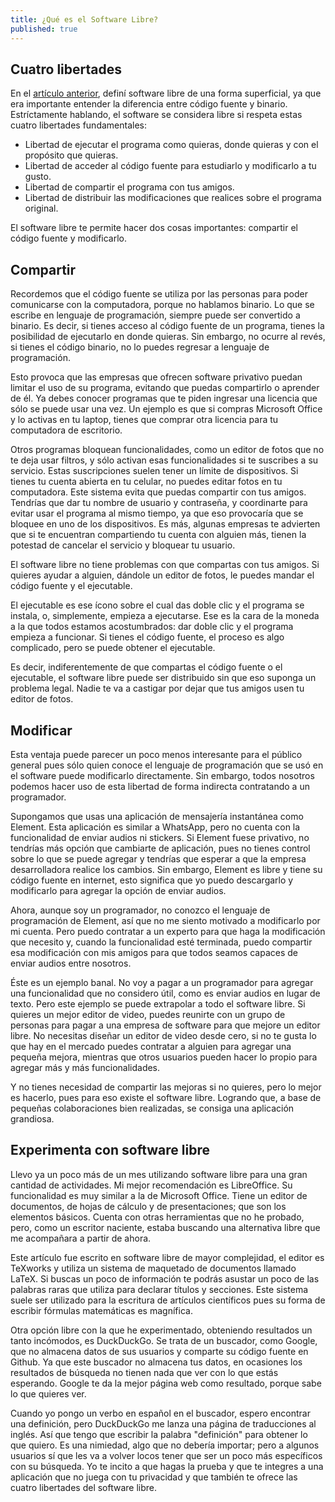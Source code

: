 ```yaml
---
title: ¿Qué es el Software Libre?
published: true
---
```



## Cuatro libertades
En el [artículo anterior](https://danielteniente.github.io/Software), definí software libre de una forma superficial, ya que era importante entender la diferencia entre código fuente y binario. Estríctamente hablando, el software se considera libre si respeta estas cuatro libertades fundamentales:
* Libertad de ejecutar el programa como quieras, donde quieras y con el propósito que quieras.
* Libertad de acceder al código fuente para estudiarlo y modificarlo a tu gusto.
* Libertad de compartir el programa con tus amigos.
* Libertad de distribuir las modificaciones que realices sobre el programa original.

El software libre te permite hacer dos cosas importantes: compartir el código fuente y modificarlo.

## Compartir

Recordemos que el código fuente se utiliza por las personas para poder comunicarse con la computadora, porque no hablamos binario. Lo que se escribe en lenguaje de programación, siempre puede ser convertido a binario. Es decir, si tienes acceso al código fuente de un programa, tienes la posibilidad de ejecutarlo en donde quieras. Sin embargo, no ocurre al revés, si tienes el código binario, no lo puedes regresar a lenguaje de programación.

Esto provoca que las empresas que ofrecen software privativo puedan limitar el uso de su programa, evitando que puedas compartirlo o aprender de él. Ya debes conocer programas que te piden ingresar una licencia que sólo se puede usar una vez. Un ejemplo es que si compras Microsoft Office y lo activas en tu laptop, tienes que comprar otra licencia para tu computadora de escritorio.

Otros programas bloquean funcionalidades, como un editor de fotos que no te deja usar filtros, y sólo activan esas funcionalidades si te suscribes a su servicio. Estas suscripciones suelen tener un límite de dispositivos. Si tienes tu cuenta abierta en tu celular, no puedes editar fotos en tu computadora. Este sistema evita que puedas compartir con tus amigos. Tendrías que dar tu nombre de usuario y contraseña, y coordinarte para evitar usar el programa al mismo tiempo, ya que eso provocaría que se bloquee en uno de los dispositivos. Es más, algunas empresas te advierten que si te encuentran compartiendo tu cuenta con alguien más, tienen la potestad de cancelar el servicio y bloquear tu usuario.

El software libre no tiene problemas con que compartas con tus amigos. Si quieres ayudar a alguien, dándole un editor de fotos, le puedes mandar el código fuente y el ejecutable. 

El ejecutable es ese ícono sobre el cual das doble clic y el programa se instala, o, simplemente, empieza a ejecutarse. Ese es la cara de la moneda a la que todos estamos acostumbrados: dar doble clic y el programa empieza a funcionar. Si tienes el código fuente, el proceso es algo complicado, pero se puede obtener el ejecutable.

Es decir, indiferentemente de que compartas el código fuente o el ejecutable, el software libre puede ser distribuido sin que eso suponga un problema legal. Nadie te va a castigar por dejar que tus amigos usen tu editor de fotos.

## Modificar

Esta ventaja puede parecer un poco menos interesante para el público general pues sólo quien conoce el lenguaje de programación que se usó en el software puede modificarlo directamente. Sin embargo, todos nosotros podemos hacer uso de esta libertad de forma indirecta contratando a un programador. 

Supongamos que usas una aplicación de mensajería instantánea como Element. Esta aplicación es similar a WhatsApp, pero no cuenta con la funcionalidad de enviar audios ni stickers. Si Element fuese privativo, no tendrías más opción que cambiarte de aplicación, pues no tienes control sobre lo que se puede agregar y tendrías que esperar a que la empresa desarrolladora realice los cambios. Sin embargo, Element es libre y tiene su código fuente en internet, esto significa que yo puedo descargarlo y modificarlo para agregar la opción de enviar audios.

Ahora, aunque soy un programador, no conozco el lenguaje de programación de Element, así que no me siento motivado a modificarlo por mi cuenta. Pero puedo contratar a un experto para que haga la modificación que necesito y, cuando la funcionalidad esté terminada, puedo compartir esa modificación con mis amigos para que todos seamos capaces de enviar audios entre nosotros.

Éste es un ejemplo banal. No voy a pagar a un programador para agregar una funcionalidad que no considero útil, como es enviar audios en lugar de texto. Pero este ejemplo se puede extrapolar a todo el software libre. Si quieres un mejor editor de video, puedes reunirte con un grupo de personas para pagar a una empresa de software para que mejore un editor libre. No necesitas diseñar un editor de video desde cero, si no te gusta lo que hay en el mercado puedes contratar a alguien para agregar una pequeña mejora, mientras que otros usuarios pueden hacer lo propio para agregar más y más funcionalidades.

Y no tienes necesidad de compartir las mejoras si no quieres, pero lo mejor es hacerlo, pues para eso existe el software libre. Logrando que, a base de pequeñas colaboraciones bien realizadas, se consiga una aplicación grandiosa.

## Experimenta con software libre
Llevo ya un poco más de un	 mes utilizando software libre para una gran cantidad de actividades. Mi mejor recomendación es LibreOffice. Su funcionalidad es muy similar a la de Microsoft Office. Tiene un editor de documentos, de hojas de cálculo y de presentaciones; que son los elementos básicos. Cuenta con otras herramientas que no he probado, pero, como un escritor naciente, estaba buscando una alternativa libre que me acompañara a partir de ahora.

Este artículo fue escrito en software libre de mayor complejidad, el editor es TeXworks y utiliza un sistema de maquetado de documentos llamado LaTeX. Si buscas un poco de información te podrás asustar un poco de las palabras raras que utiliza para declarar títulos y secciones. Este sistema suele ser utilizado para la escritura de artículos científicos pues su forma de escribir fórmulas matemáticas es magnífica.

Otra opción libre con la que he experimentado, obteniendo resultados un tanto incómodos, es DuckDuckGo. Se trata de un buscador, como Google, que no almacena datos de sus usuarios y comparte su código fuente en Github. Ya que este buscador no almacena tus datos, en ocasiones los resultados de búsqueda no tienen nada que ver con lo que estás esperando. Google te da la mejor página web como resultado, porque sabe lo que quieres ver.

Cuando yo pongo un verbo en español en el buscador, espero encontrar una definición, pero DuckDuckGo me lanza una página de traducciones al inglés. Así que tengo que escribir la palabra "definición" para obtener lo que quiero. Es una nimiedad, algo que no debería importar; pero a algunos usuarios sí que les va a volver locos tener que ser un poco más específicos con su búsqueda. Yo te incito a que hagas la prueba y que te integres a una aplicación que no juega con tu privacidad y que también te ofrece las cuatro libertades del software libre.
